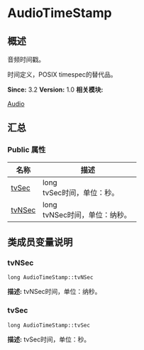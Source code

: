 # AudioTimeStamp


## 概述

音频时间戳。

时间定义，POSIX timespec的替代品。

**Since:**
3.2
**Version:**
1.0
**相关模块:**

[Audio](_audio.md)


## 汇总


### Public 属性

  | 名称 | 描述 | 
| -------- | -------- |
| [tvSec](#tvsec) | long<br/>tvSec时间，单位：秒。&nbsp; | 
| [tvNSec](#tvnsec) | long<br/>tvNSec时间，单位：纳秒。&nbsp; | 


## 类成员变量说明


### tvNSec

  
```
long AudioTimeStamp::tvNSec
```
**描述:**
tvNSec时间，单位：纳秒。


### tvSec

  
```
long AudioTimeStamp::tvSec
```
**描述:**
tvSec时间，单位：秒。
